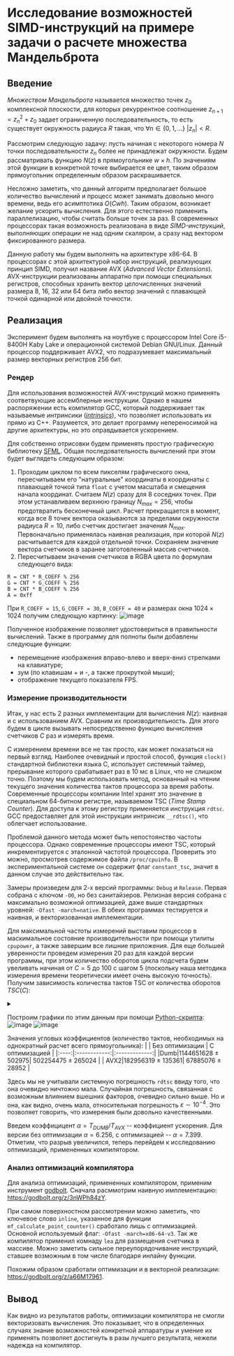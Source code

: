 [//]: <TODO: hyphens>
# Исследование возможностей SIMD-инструкций на примере задачи о расчете множества Мандельброта

## Введение
_Множеством Мандельброта_ называется множество точек $z_0$ комплексной плоскости, для которых 
рекуррентное соотношение $z_{n+1} = z_n^2 + z_0$ задает ограниченную последовательность,
то есть существует окружность радиуса $R$ такая, что 
$\forall n \in\{0, 1, ...\} \ | z_n | < R$.

Рассмотрим следующую задачу:
пусть начиная с некоторого номера $N$ точки последовательности $z_n$ более не принадлежат
окружности. Будем рассматривать функцию $N(z)$ в прямоугольнике $w \times h$. 
По значениям этой функции в конкретной точке
выбирается ее цвет, таким образом прямоугольник определенным образом раскрашивается.

Несложно заметить, что данный алгоритм предполагает большое количество вычислений и
процесс может занимать довольно много времени, ведь его асимптотика $O(Cwh)$.
Таким образом, возникает желание ускорить вычисления. Для этого естественно применить
параллелизацию, чтобы считать больше точек за раз. В современных процессорах
такая возможность реализована в виде _SIMD-инструкций_, выполняющих
операции не над одним скаляром, а сразу над вектором фиксированного размера. 

Данную работу мы будем выполнять на архитектуре x86-64.
В процессорах с этой архитектурой набор инструкций, реализующих принцип SIMD,
получил название AVX (_Advanced Vector Extensions_). AVX-инструкции реализованы 
аппаратно при помощи специальных регистров, способных хранить вектор целочисленных
значений размера 8, 16, 32 или 64 бита либо вектор значений с плавающей точкой 
одинарной или двойной точности.

## Реализация
[//]: <TODO: вынести в таблицу>
Эксперимент будем выполнять на ноутбуке c процессором Intel Core i5-8400H Kaby Lake
и операционной системой Debian GNU/Linux.
Данный процессор поддерживает AVX2, что подразумевает максимальный размер векторных
регистров 256 бит.

### Рендер 
Для использования возможностей AVX-инструкций можно применять
соответвующие ассемблерные инструкции. Однако в нашем распоряжении есть компилятор
GCC, который поддерживает так называемые _интринсики_ 
([_intrinsics_](https://www.laruence.com/sse/#techs=MMX,SSE,SSE2,SSE3,SSSE3,SSE4_1,SSE4_2,AVX,AVX2,AVX_512)), 
что позволяет использовать их прямо из C++. 
Разумеется, это делает программу непереносимой на другие
архитектуры, но это оправдывается ускорением.

Для собственно отрисовки будем применять простую графическую библиотеку 
[SFML](https://www.sfml-dev.org/).
Общая последовательность вычислений при этом будет выглядеть следующим образом:
1. Проходим циклом по всем пикселям графического окна, пересчитываем его "натуральные" координаты
в координаты с плавающей точкой типа `float` с учетом масштаба и смещения начала координат.
Считаем $N(z)$ сразу для 8 соседних точек. При этом устанавливаем верхнюю границу $N_{max} = 256$,
чтобы предотвратить бесконечный цикл. Расчет прекращается в момент, когда все 8 точек вектора
оказываются за пределами окружности радиуса $R = 10$, либо счетчик достигает значения $N_{max}$.
Первоначально применялась наивная реализация, при которой $N(z)$ расчитывается для 
каждой отдельной точки.
Сохраняем значение вектора счетчиков в заранее заготовленный массив счетчиков. 
2. Пересчитываем значения счетчиков в RGBA цвета по формулам следующего вида:
```
R = CNT * R_COEFF % 256
G = CNT * G_COEFF % 256
B = CNT * B_COEFF % 256
A = 0xff
```
При `R_COEFF = 15`, `G_COEFF = 30`, `B_COEFF = 40` и размерах
окна $1024 \times 1024$ получим следующую картинку:
![image](pictures/mandelbrot_set.png)

Полученное изображение позволяет удостовериться в правильности вычислений. 
Также в программу для полноты были добавлены следующие функции:
* перемещение изображения вправо-влево и вверх-вниз стрелками на клавиатуре;
* зум (по клавишам + и -, а также прокруткой мыши);
* отображение текущего показателя FPS.

### Измерение производительности
Итак, у нас есть 2 разных имплементации для вычисления $N(z)$: наивная 
и с использованием AVX. Сравним их производительность. Для этого будем в цикле
вызывать непосредственно функцию вычисления счетчиков $C$ раз и измерять время.

С измерением времени все не так просто, как может показаться на первый взгляд. 
Наиболее очевидный и простой способ, функция `clock()` стандартной библиотеки
языка С, использует системный таймер, прерывание которого срабатывает раз в 10 мс
в Linux, что не слишком точно. Поэтому мы будем использовать метод, основанный 
на чтении текущего значения количества тактов процессора за время работы.
Современные процессоры компании Intel хранят это значение в специальном 
64-битном регистре, называемом TSC (_Time Stamp Counter_). Для доступа к
этому регистру применяется инструкция `rdtsc`. GCC предоставляет для
этой инструкции интринсик `__rdtsc()`, что облегчает использование.

Проблемой данного метода может быть непостоянство частоты процессора.
Однако современные процессоры имеют TSC, который инкрементируется с
эталонной частотой процессора. Проверить это можно, просмотрев 
содержимое файла `/proc/cpuinfo`. В экспериментальной системе он
содержит флаг `constant_tsc`, значит в данном случае это
действительно так.

Замеры произведем для 2-х версий программы: `Debug` и `Release`. Первая собрана
с ключом `-O0`, но без санитайзеров. Релизная версия собрана с максимально
возможной оптимзацией, даже выше стандартных уровней: `-Ofast -march=native`.
В обеих программах тестируется и наивная, и векторизованная имплементации.

Для максимальной частоты измерений выставим процессор в маскимальное состояние
производительности при помощи утилиты `cpupower`, а также завершим все лишние
приложения. Для еще большей уверенности проведем измерения 20 раз для каждой 
версии программы, при этом количество оборотов цикла подсчета 
будем увеливать начиная от $C = 5$ до 100 с шагом 5 (поскольку
наша методика измерения времени теоретически имеет очень высокую точность). 
Получим зависимость
количества тактов TSC от количества оборотов $TSC(C)$:
<details>
<summary></summary>
<table>
<tr><th>Без оптимизации</th> <th> С оптимизацией
<tr><td>

|  С  |     Dumb     |     AVX2    |
|:---:|:------------:|:-----------:|
|  0  |       0      |      0      |
|  5  |  5712613774  |  916070602  |
|  10 |  11436408222 |  1831856004 |
|  15 |  17167290758 |  2747407724 |
|  20 |  22921776126 |  3742002716 |
|  25 |  28748568058 |  4579368188 |
|  30 |  34310435610 |  5495609006 |
|  35 |  40007765992 |  6410541052 |
|  40 |  45725451316 |  7327369636 |
|  45 |  51406774490 |  8236685164 |
|  50 |  57162699430 |  9155219770 |
|  55 |  62878191766 | 10064748526 |
|  60 |  68639280536 | 10991297480 |
|  65 |  74338362704 | 11900512108 |
|  70 |  80000038952 | 12811008388 |
|  75 |  85733522186 | 13743307220 |
|  80 |  91601711478 | 14655044368 |
|  85 |  97342045252 | 15547264192 |
|  90 | 103087095254 | 16498824974 |
|  95 | 108696433986 | 17387673520 |
| 100 | 114557194550 | 18301728090 |
</td><td>

|  С  |     Dumb    |    AVX2    |
|:---:|:-----------:|:----------:|
|  0  |      0      |      0     |
|  5  |  2512258552 |  338501404 |
|  10 |  5015221684 |  679243658 |
|  15 |  7528074366 | 1017388932 |
|  20 | 10032533898 | 1356003796 |
|  25 | 12544410574 | 1697712214 |
|  30 | 15031091344 | 2037581816 |
|  35 | 17568039438 | 2376893526 |
|  40 | 20062107478 | 2716952464 |
|  45 | 22546840638 | 3056277046 |
|  50 | 25050173480 | 3395720006 |
|  55 | 27564767420 | 3735877632 |
|  60 | 30153712726 | 4066570896 |
|  65 | 32603878374 | 4399381034 |
|  70 | 35112134570 | 4745470310 |
|  75 | 37607666348 | 5094119992 |
|  80 | 40107194128 | 5433617082 |
|  85 | 42684503088 | 5771304134 |
|  90 | 45267950466 | 6112125716 |
|  95 | 47673361468 | 6452166612 |
| 100 | 50271590454 | 6786851910 |
</td></tr> </table>
</details>

Построим графики по этим данным при помощи [Python-скрипта](plot.py):
![image](pictures/no_optimization.png)
![image](pictures/with_optimization.png)

[//]: <Порезать знаки>
Значения угловых коэффициентов (количество тактов, необходимых на однократный расчет
всего прямоугольника):
| | Без оптимизации | C оптимизацией |
|:----:|:------------:|:-------------:|
|Dumb|1144651628 ± 502975| 502254475 ± 265024 |
| AVX2|182956319 ± 135361| 67885076 ± 28952 |

Здесь мы не учитывали системную погрешность `rdtsc` ввиду того, что она очевидно ничтожно
мала. Случайная погрешность, связанная с возможным влиянием вшешних факторов, очевидно
сильно выше. Но и она, как видно, очень мала, относительная погрешность 
$\varepsilon \sim 10^{-4}$. Это позволяет говорить, что измерения были довольно
качественными.

Введем коэффицицент $\alpha = T_{DUMB}/T_{AVX}$ -- коэффициент ускорения.
Для версии без оптимизации $\alpha = 6.256$, 
с оптимизацией -- $\alpha = 7.399$. Отметим, что разрыв увеличился, теперь перейдем к 
исследованию оптимизаций, примененных компилятором.

[//]: <TODO: complete>
### Анализ оптимизаций компилятора
Для анализа оптимизаций, примененных компилятором, применим инструмент
[godbolt](godbolt.org). Сначала расммотрим наивную имплементацию:
https://godbolt.org/z/3nWPh84zY.

При самом поверхностном рассмотрении можно заметить, что ключевое
слово `inline`, указанное для функции `mf_calculate_point_counter()` сработало
лишь с оптимизацией. Основной используемый флаг: `-Ofast -march=x86-64-v3`.
Так же компилятор применил комнаду `lea` для размещения счетчика в 
массиве. Можно заметить сильное переупорядочивание инструкций,
ставшее возможным в том числе благодаря инлайну функции.

Похожим образом сработали оптимизации и в векторной реализации:
https://godbolt.org/z/a66M17961.

## Вывод
Как видно из результатов работы, оптимизации компилятора не смогли 
векторизовать вычисления. Это показывает, что в определенных случаях
знание возможностей конкретной аппаратуры и умение их применять позволяет
достигнуть в разы лучшего результата, нежели надежда на компилятор.
